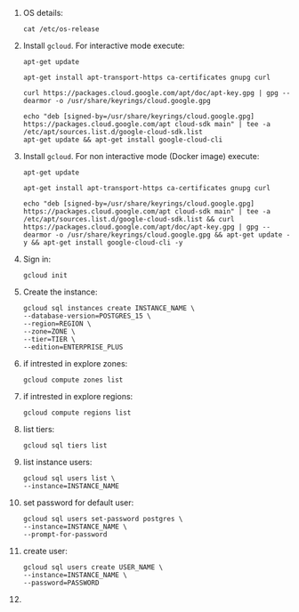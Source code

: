 1. OS details:

    ```cat /etc/os-release```

2. Install `gcloud`. For interactive mode execute:

    ```
    apt-get update
    
    apt-get install apt-transport-https ca-certificates gnupg curl
    
    curl https://packages.cloud.google.com/apt/doc/apt-key.gpg | gpg --dearmor -o /usr/share/keyrings/cloud.google.gpg
    
    echo "deb [signed-by=/usr/share/keyrings/cloud.google.gpg] https://packages.cloud.google.com/apt cloud-sdk main" | tee -a /etc/apt/sources.list.d/google-cloud-sdk.list
    apt-get update && apt-get install google-cloud-cli
    ```

3. Install `gcloud`. For non interactive mode (Docker image) execute:

    ```
    apt-get update
    
    apt-get install apt-transport-https ca-certificates gnupg curl

    echo "deb [signed-by=/usr/share/keyrings/cloud.google.gpg] https://packages.cloud.google.com/apt cloud-sdk main" | tee -a /etc/apt/sources.list.d/google-cloud-sdk.list && curl https://packages.cloud.google.com/apt/doc/apt-key.gpg | gpg --dearmor -o /usr/share/keyrings/cloud.google.gpg && apt-get update -y && apt-get install google-cloud-cli -y
    ```

4. Sign in:

    ```
    gcloud init
    ```

5. Create the instance:

    ```
    gcloud sql instances create INSTANCE_NAME \
    --database-version=POSTGRES_15 \
    --region=REGION \
    --zone=ZONE \
    --tier=TIER \
    --edition=ENTERPRISE_PLUS
    ```

6. if intrested in explore zones:

    ```
    gcloud compute zones list
    ```

7. if intrested in explore regions:

    ```
    gcloud compute regions list
    ```

8. list tiers:

    ```
    gcloud sql tiers list
    ```

<!-- gcloud sql instances create pgvec \
--database-version=POSTGRES_15 \
--region=us-east1 \
--tier=db-f1-micro -->

9. list instance users:

    ```
    gcloud sql users list \
    --instance=INSTANCE_NAME
    ```

10. set password for default user:

    ```
    gcloud sql users set-password postgres \
    --instance=INSTANCE_NAME \
    --prompt-for-password
    ```

11. create user:
    ```
    gcloud sql users create USER_NAME \
    --instance=INSTANCE_NAME \
    --password=PASSWORD
    ```

12. 